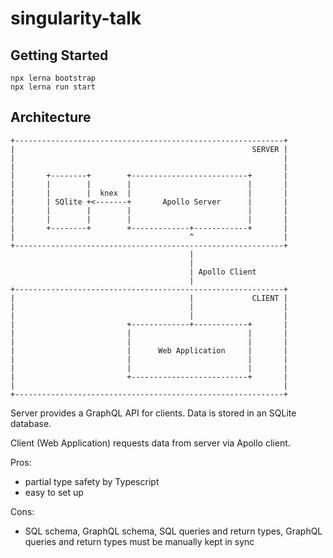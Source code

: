 # singularity-talk

## Getting Started

```
npx lerna bootstrap
npx lerna run start
```

## Architecture

```
+------------------------------------------------------------+
|                                                     SERVER |
|                                                            |
|                                                            |
|       +--------+        +--------------------------+       |
|       |        |        |                          |       |
|       |        |  knex  |                          |       |
|       | SQlite +<-------+       Apollo Server      |       |
|       |        |        |                          |       |
|       |        |        |                          |       |
|       +--------+        +-------------+------------+       |
|                                       ^                    |
+------------------------------------------------------------+
                                        |
                                        |
                                        | Apollo Client
                                        |
+------------------------------------------------------------+
|                                       |             CLIENT |
|                                       |                    |
|                                       |                    |
|                         +-------------+------------+       |
|                         |                          |       |
|                         |                          |       |
|                         |      Web Application     |       |
|                         |                          |       |
|                         |                          |       |
|                         +--------------------------+       |
|                                                            |
+------------------------------------------------------------+

```

Server provides a GraphQL API for clients. Data is stored in an SQLite database.

Client (Web Application) requests data from server via Apollo client.

Pros:

- partial type safety by Typescript
- easy to set up

Cons:

- SQL schema, GraphQL schema, SQL queries and return types, GraphQL queries and return types must be manually kept in sync
